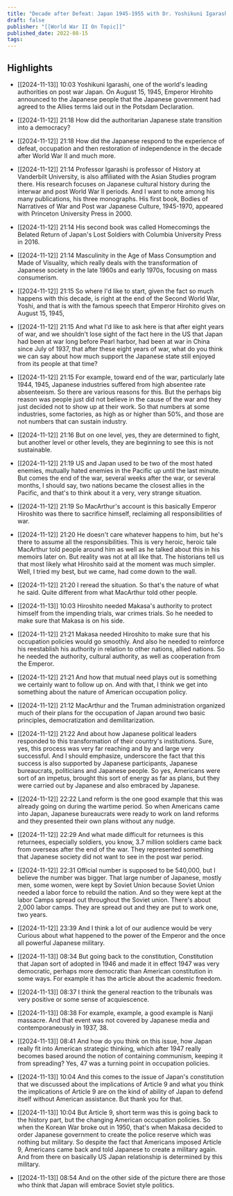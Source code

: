 ```yaml
---
title: "Decade after Defeat: Japan 1945-1955 with Dr. Yoshikuni Igarashi"
draft: false
publisher: "[[World War II On Topic]]"
published_date: 2022-08-15
tags:
---
```



## Highlights
* [[2024-11-13]] 10:03  Yoshikuni Igarashi, one of the world's leading authorities on post war Japan. On August 15, 1945, Emperor Hirohito announced to the Japanese people that the Japanese government had agreed to the Allies terms laid out in the Potsdam Declaration.

* [[2024-11-12]] 21:18  How did the authoritarian Japanese state transition into a democracy?

* [[2024-11-12]] 21:18  How did the Japanese respond to the experience of defeat, occupation and then restoration of independence in the decade after World War II and much more.

* [[2024-11-12]] 21:14  Professor Igarashi is professor of History at Vanderbilt University, is also affiliated with the Asian Studies program there. His research focuses on Japanese cultural history during the interwar and post World War II periods. And I want to note among his many publications, his three monographs. His first book, Bodies of Narratives of War and Post war Japanese Culture, 1945-1970, appeared with Princeton University Press in 2000.

* [[2024-11-12]] 21:14  His second book was called Homecomings the Belated Return of Japan's Lost Soldiers with Columbia University Press in 2016.

* [[2024-11-12]] 21:14  Masculinity in the Age of Mass Consumption and Made of Visuality, which really deals with the transformation of Japanese society in the late 1960s and early 1970s, focusing on mass consumerism.

* [[2024-11-12]] 21:15  So where I'd like to start, given the fact so much happens with this decade, is right at the end of the Second World War, Yoshi, and that is with the famous speech that Emperor Hirohito gives on August 15, 1945,

* [[2024-11-12]] 21:15  And what I'd like to ask here is that after eight years of war, and we shouldn't lose sight of the fact here in the US that Japan had been at war long before Pearl harbor, had been at war in China since July of 1937, that after these eight years of war, what do you think we can say about how much support the Japanese state still enjoyed from its people at that time?

* [[2024-11-12]] 21:15  For example, toward end of the war, particularly late 1944, 1945, Japanese industries suffered from high absentee rate absenteeism. So there are various reasons for this. But the perhaps big reason was people just did not believe in the cause of the war and they just decided not to show up at their work. So that numbers at some industries, some factories, as high as or higher than 50%, and those are not numbers that can sustain industry.

* [[2024-11-12]] 21:16  But on one level, yes, they are determined to fight, but another level or other levels, they are beginning to see this is not sustainable.

* [[2024-11-12]] 21:19  US and Japan used to be two of the most hated enemies, mutually hated enemies in the Pacific up until the last minute. But comes the end of the war, several weeks after the war, or several months, I should say, two nations became the closest allies in the Pacific, and that's to think about it a very, very strange situation.

* [[2024-11-12]] 21:19  So MacArthur's account is this basically Emperor Hiroshito was there to sacrifice himself, reclaiming all responsibilities of war.

* [[2024-11-12]] 21:20  He doesn't care whatever happens to him, but he's there to assume all the responsibilities. This is very heroic, heroic tale MacArthur told people around him as well as he talked about this in his memoirs later on. But reality was not at all like that. The historians tell us that most likely what Hiroshito said at the moment was much simpler. Well, I tried my best, but we came, had come down to the wall.

* [[2024-11-12]] 21:20  I reread the situation. So that's the nature of what he said. Quite different from what MacArthur told other people.

* [[2024-11-13]] 10:03  Hiroshito needed Makasa's authority to protect himself from the impending trials, war crimes trials. So he needed to make sure that Makasa is on his side.

* [[2024-11-12]] 21:21  Makasa needed Hiroshito to make sure that his occupation policies would go smoothly. And also he needed to reinforce his reestablish his authority in relation to other nations, allied nations. So he needed the authority, cultural authority, as well as cooperation from the Emperor.

* [[2024-11-12]] 21:21  And how that mutual need plays out is something we certainly want to follow up on. And with that, I think we get into something about the nature of American occupation policy.

* [[2024-11-12]] 21:12  MacArthur and the Truman administration organized much of their plans for the occupation of Japan around two basic principles, democratization and demilitarization.

* [[2024-11-12]] 21:22  And about how Japanese political leaders responded to this transformation of their country's institutions. Sure, yes, this process was very far reaching and by and large very successful. And I should emphasize, underscore the fact that this success is also supported by Japanese participants, Japanese bureaucrats, politicians and Japanese people. So yes, Americans were sort of an impetus, brought this sort of energy as far as plans, but they were carried out by Japanese and also embraced by Japanese.

* [[2024-11-12]] 22:22  Land reform is the one good example that this was already going on during the wartime period. So when Americans came into Japan, Japanese bureaucrats were ready to work on land reforms and they presented their own plans without any nudge.

* [[2024-11-12]] 22:29  And what made difficult for returnees is this returnees, especially soldiers, you know, 3.7 million soldiers came back from overseas after the end of the war. They represented something that Japanese society did not want to see in the post war period.

* [[2024-11-12]] 22:31  Official number is supposed to be 540,000, but I believe the number was bigger. That large number of Japanese, mostly men, some women, were kept by Soviet Union because Soviet Union needed a labor force to rebuild the nation. And so they were kept at the labor Camps spread out throughout the Soviet union. There's about 2,000 labor camps. They are spread out and they are put to work one, two years.

* [[2024-11-12]] 23:39  And I think a lot of our audience would be very Curious about what happened to the power of the Emperor and the once all powerful Japanese military.

* [[2024-11-13]] 08:34  But going back to the constitution, Constitution that Japan sort of adopted in 1946 and made it in effect 1947 was very democratic, perhaps more democratic than American constitution in some ways. For example it has the article about the academic freedom.

* [[2024-11-13]] 08:37  I think the general reaction to the tribunals was very positive or some sense of acquiescence.

* [[2024-11-13]] 08:38  For example, example, a good example is Nanji massacre. And that event was not covered by Japanese media and contemporaneously in 1937, 38.

* [[2024-11-13]] 08:41  And how do you think on this issue, how Japan really fit into American strategic thinking, which after 1947 really becomes based around the notion of containing communism, keeping it from spreading? Yes, 47 was a turning point in occupation policies.

* [[2024-11-13]] 10:04  And this comes to the issue of Japan's constitution that we discussed about the implications of Article 9 and what you think the implications of Article 9 are on the kind of ability of Japan to defend itself without American assistance. But thank you for that.

* [[2024-11-13]] 10:04  But Article 9, short term was this is going back to the history part, but the changing American occupation policies. So when the Korean War broke out in 1950, that's when Makasa decided to order Japanese government to create the police reserve which was nothing but military. So despite the fact that Americans imposed Article 9, Americans came back and told Japanese to create a military again. And from there on basically US Japan relationship is determined by this military.

* [[2024-11-13]] 08:54  And on the other side of the picture there are those who think that Japan will embrace Soviet style politics.

